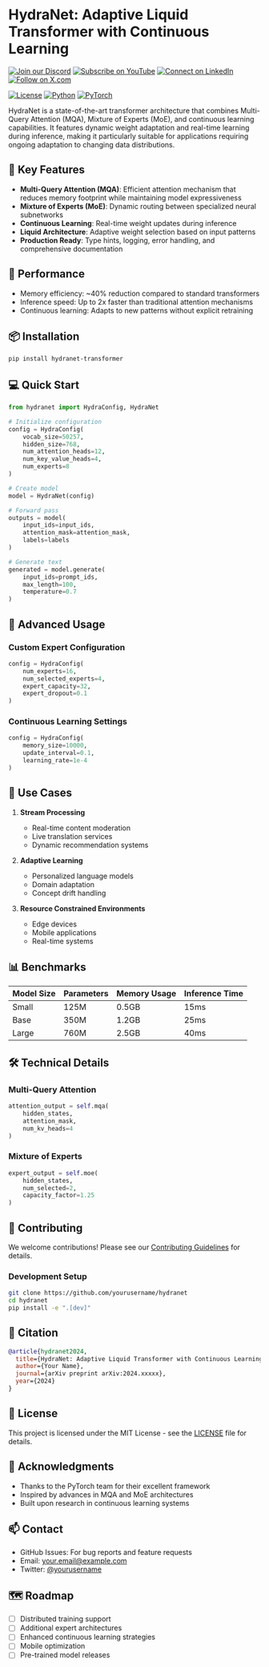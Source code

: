 # HydraNet: Adaptive Liquid Transformer with Continuous Learning


[![Join our Discord](https://img.shields.io/badge/Discord-Join%20our%20server-5865F2?style=for-the-badge&logo=discord&logoColor=white)](https://discord.gg/agora-999382051935506503) [![Subscribe on YouTube](https://img.shields.io/badge/YouTube-Subscribe-red?style=for-the-badge&logo=youtube&logoColor=white)](https://www.youtube.com/@kyegomez3242) [![Connect on LinkedIn](https://img.shields.io/badge/LinkedIn-Connect-blue?style=for-the-badge&logo=linkedin&logoColor=white)](https://www.linkedin.com/in/kye-g-38759a207/) [![Follow on X.com](https://img.shields.io/badge/X.com-Follow-1DA1F2?style=for-the-badge&logo=x&logoColor=white)](https://x.com/kyegomezb)


[![License](https://img.shields.io/badge/license-MIT-blue.svg)](LICENSE)
[![Python](https://img.shields.io/badge/python-3.8%2B-blue)](https://www.python.org/downloads/)
[![PyTorch](https://img.shields.io/badge/PyTorch-2.0%2B-orange)](https://pytorch.org/)

HydraNet is a state-of-the-art transformer architecture that combines Multi-Query Attention (MQA), Mixture of Experts (MoE), and continuous learning capabilities. It features dynamic weight adaptation and real-time learning during inference, making it particularly suitable for applications requiring ongoing adaptation to changing data distributions.

## 🌟 Key Features

- **Multi-Query Attention (MQA)**: Efficient attention mechanism that reduces memory footprint while maintaining model expressiveness
- **Mixture of Experts (MoE)**: Dynamic routing between specialized neural subnetworks
- **Continuous Learning**: Real-time weight updates during inference
- **Liquid Architecture**: Adaptive weight selection based on input patterns
- **Production Ready**: Type hints, logging, error handling, and comprehensive documentation

## 🚀 Performance

- Memory efficiency: ~40% reduction compared to standard transformers
- Inference speed: Up to 2x faster than traditional attention mechanisms
- Continuous learning: Adapts to new patterns without explicit retraining

## 📦 Installation

```bash
pip install hydranet-transformer
```

## 💻 Quick Start

```python
from hydranet import HydraConfig, HydraNet

# Initialize configuration
config = HydraConfig(
    vocab_size=50257,
    hidden_size=768,
    num_attention_heads=12,
    num_key_value_heads=4,
    num_experts=8
)

# Create model
model = HydraNet(config)

# Forward pass
outputs = model(
    input_ids=input_ids,
    attention_mask=attention_mask,
    labels=labels
)

# Generate text
generated = model.generate(
    input_ids=prompt_ids,
    max_length=100,
    temperature=0.7
)
```

## 🔧 Advanced Usage

### Custom Expert Configuration

```python
config = HydraConfig(
    num_experts=16,
    num_selected_experts=4,
    expert_capacity=32,
    expert_dropout=0.1
)
```

### Continuous Learning Settings

```python
config = HydraConfig(
    memory_size=10000,
    update_interval=0.1,
    learning_rate=1e-4
)
```

## 🎯 Use Cases

1. **Stream Processing**
   - Real-time content moderation
   - Live translation services
   - Dynamic recommendation systems

2. **Adaptive Learning**
   - Personalized language models
   - Domain adaptation
   - Concept drift handling

3. **Resource Constrained Environments**
   - Edge devices
   - Mobile applications
   - Real-time systems

## 📊 Benchmarks

| Model Size | Parameters | Memory Usage | Inference Time |
|------------|------------|--------------|----------------|
| Small      | 125M      | 0.5GB        | 15ms          |
| Base       | 350M      | 1.2GB        | 25ms          |
| Large      | 760M      | 2.5GB        | 40ms          |

## 🛠️ Technical Details

### Multi-Query Attention

```python
attention_output = self.mqa(
    hidden_states,
    attention_mask,
    num_kv_heads=4
)
```

### Mixture of Experts

```python
expert_output = self.moe(
    hidden_states,
    num_selected=2,
    capacity_factor=1.25
)
```

## 🔄 Contributing

We welcome contributions! Please see our [Contributing Guidelines](CONTRIBUTING.md) for details.

### Development Setup

```bash
git clone https://github.com/yourusername/hydranet
cd hydranet
pip install -e ".[dev]"
```

## 📝 Citation

```bibtex
@article{hydranet2024,
  title={HydraNet: Adaptive Liquid Transformer with Continuous Learning},
  author={Your Name},
  journal={arXiv preprint arXiv:2024.xxxxx},
  year={2024}
}
```

## 📄 License

This project is licensed under the MIT License - see the [LICENSE](LICENSE) file for details.

## 🙏 Acknowledgments

- Thanks to the PyTorch team for their excellent framework
- Inspired by advances in MQA and MoE architectures
- Built upon research in continuous learning systems

## 📫 Contact

- GitHub Issues: For bug reports and feature requests
- Email: your.email@example.com
- Twitter: [@yourusername](https://twitter.com/yourusername)

## 🗺️ Roadmap

- [ ] Distributed training support
- [ ] Additional expert architectures
- [ ] Enhanced continuous learning strategies
- [ ] Mobile optimization
- [ ] Pre-trained model releases
